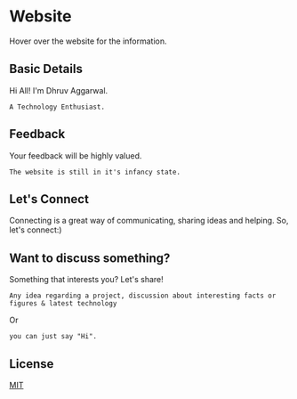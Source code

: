 # Website

Hover over the website for the information.

## Basic Details 

Hi All! I'm Dhruv Aggarwal.

```
A Technology Enthusiast.
````
## Feedback

Your feedback will be highly valued. 

````
The website is still in it's infancy state.
````

## Let's Connect

Connecting is a great way of communicating, sharing ideas and helping. So, let's connect:)

## Want to discuss something?

Something that interests you? Let's share!

````
Any idea regarding a project, discussion about interesting facts or figures & latest technology
````
Or
````
you can just say "Hi".
````

## License
[MIT](https://github.com/dA505819/dA505819.github.io/blob/master/LICENSE)
